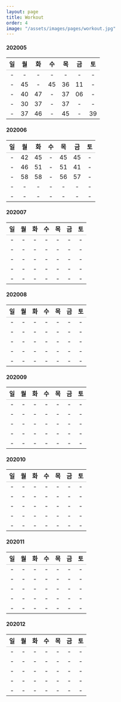 ```yaml
---
layout: page
title: Workout
order: 4
image: "/assets/images/pages/workout.jpg"
---
```


<style>
    table {
    width: 100%;
    caption-side: bottom;
    }
    table thead tr {
    border-bottom: 1px solid #aaaa;
    }
    table caption {
    text-align: left;
    line-height: 1;
    }
    .c-content h4,
    .c-content table {
    display: none;
    }
</style>

#### 202005

| 일  | 월  | 화  | 수  | 목  | 금  | 토  |
| :-: | :-: | :-: | :-: | :-: | :-: | :-: |
|  -  |  -  |  -  |  -  |  -  |  -  |  -  |
|  -  | 45  |  -  | 45  | 36  | 11  |  -  |
|  -  | 40  | 47  |  -  | 37  | 06  |  -  |
|  -  | 30  | 37  |  -  | 37  |  -  |  -  |
|  -  | 37  | 46  |  -  | 45  |  -  | 39  |

#### 202006

| 일  | 월  | 화  | 수  | 목  | 금  | 토  |
| :-: | :-: | :-: | :-: | :-: | :-: | :-: |
|  -  | 42  | 45  |  -  | 45  | 45  |  -  |
|  -  | 46  | 51  |  -  | 51  | 41  |  -  |
|  -  | 58  | 58  |  -  | 56  | 57  |  -  |
|  -  |  -  |  -  |  -  |  -  |  -  |  -  |
|  -  |  -  |  -  |  -  |  -  |  -  |  -  |

#### 202007

| 일  | 월  | 화  | 수  | 목  | 금  | 토  |
| :-: | :-: | :-: | :-: | :-: | :-: | :-: |
|  -  |  -  |  -  |  -  |  -  |  -  |  -  |
|  -  |  -  |  -  |  -  |  -  |  -  |  -  |
|  -  |  -  |  -  |  -  |  -  |  -  |  -  |
|  -  |  -  |  -  |  -  |  -  |  -  |  -  |
|  -  |  -  |  -  |  -  |  -  |  -  |  -  |

#### 202008

| 일  | 월  | 화  | 수  | 목  | 금  | 토  |
| :-: | :-: | :-: | :-: | :-: | :-: | :-: |
|  -  |  -  |  -  |  -  |  -  |  -  |  -  |
|  -  |  -  |  -  |  -  |  -  |  -  |  -  |
|  -  |  -  |  -  |  -  |  -  |  -  |  -  |
|  -  |  -  |  -  |  -  |  -  |  -  |  -  |
|  -  |  -  |  -  |  -  |  -  |  -  |  -  |

#### 202009

| 일  | 월  | 화  | 수  | 목  | 금  | 토  |
| :-: | :-: | :-: | :-: | :-: | :-: | :-: |
|  -  |  -  |  -  |  -  |  -  |  -  |  -  |
|  -  |  -  |  -  |  -  |  -  |  -  |  -  |
|  -  |  -  |  -  |  -  |  -  |  -  |  -  |
|  -  |  -  |  -  |  -  |  -  |  -  |  -  |
|  -  |  -  |  -  |  -  |  -  |  -  |  -  |

#### 202010

| 일  | 월  | 화  | 수  | 목  | 금  | 토  |
| :-: | :-: | :-: | :-: | :-: | :-: | :-: |
|  -  |  -  |  -  |  -  |  -  |  -  |  -  |
|  -  |  -  |  -  |  -  |  -  |  -  |  -  |
|  -  |  -  |  -  |  -  |  -  |  -  |  -  |
|  -  |  -  |  -  |  -  |  -  |  -  |  -  |
|  -  |  -  |  -  |  -  |  -  |  -  |  -  |

#### 202011

| 일  | 월  | 화  | 수  | 목  | 금  | 토  |
| :-: | :-: | :-: | :-: | :-: | :-: | :-: |
|  -  |  -  |  -  |  -  |  -  |  -  |  -  |
|  -  |  -  |  -  |  -  |  -  |  -  |  -  |
|  -  |  -  |  -  |  -  |  -  |  -  |  -  |
|  -  |  -  |  -  |  -  |  -  |  -  |  -  |
|  -  |  -  |  -  |  -  |  -  |  -  |  -  |

#### 202012

| 일  | 월  | 화  | 수  | 목  | 금  | 토  |
| :-: | :-: | :-: | :-: | :-: | :-: | :-: |
|  -  |  -  |  -  |  -  |  -  |  -  |  -  |
|  -  |  -  |  -  |  -  |  -  |  -  |  -  |
|  -  |  -  |  -  |  -  |  -  |  -  |  -  |
|  -  |  -  |  -  |  -  |  -  |  -  |  -  |
|  -  |  -  |  -  |  -  |  -  |  -  |  -  |

<script>
    let month_element = document.getElementById(new Date().getFullYear() +""+String(new Date().getMonth() + 1).padStart(2, "0"));
    let table = month_element.nextElementSibling;
    if (month_element) {
        month_element.style.display = "block";
        table.style.display = "table";
    }

    let last_day = new Date(new Date().getFullYear(), new Date().getMonth() + 1, 0);
    let total = 0;
    let td = table.getElementsByTagName("td");
    let workout_day = 0;
    for (var key in td) {
        if (parseInt(td[key].innerText)) {
            total += parseInt(parseInt(td[key].innerText));
            workout_day++;
        }
    }

    let average = parseInt(total / last_day);
    let nf = Intl.NumberFormat();
    let year_total = 0;
    let year_workout_day = 0;
    let year_element=document.querySelectorAll("h4[id^='2020']")
    let each_td = {};
    for (var key in year_element) {
        y_el = year_element[key];
        if (typeof(y_el) === 'object') {
            each_td = y_el.nextElementSibling.getElementsByTagName('td');
            for (var e_t in each_td)  {
                if (typeof(each_td[e_t]) === 'object') {
                    if (parseInt(each_td[e_t].innerText)) {
                        year_total += parseInt(each_td[e_t].innerText);
                        year_workout_day++;
                    }
                }
            }
        }
    }
    let caption = document.createElement("caption");
    caption.innerHTML =
        "<legend><small>Total: " + nf.format(total) + "</small></legend>"
        + "<legend><small>Average: " + average + "</small></legend>"
        + "<legend><small>Ratio: " + workout_day + "/" + last_day + "</small></legend>"
        + "<legend><small>Year Total: " + nf.format(year_total) + "</small></legend>"
        + "<legend><small>" + year_workout_day + "</small></legend>"
        ;
    table.appendChild(caption);
</script>
